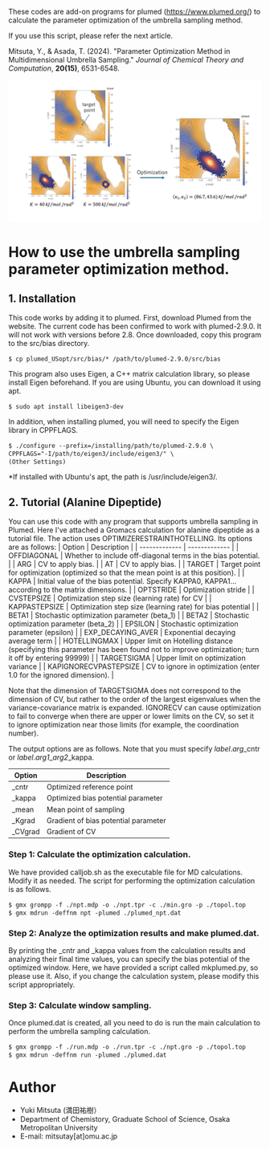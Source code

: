 These codes are add-on programs for plumed (https://www.plumed.org/) to calculate the parameter optimization of the umbrella sampling method.

If you use this script, please refer the next article.

Mitsuta, Y., & Asada, T. (2024). "Parameter Optimization Method in Multidimensional Umbrella Sampling." _Journal of Chemical Theory and Computation_, **20(15)**, 6531-6548.

![Example Image](./USopt_example.png)
# How to use the umbrella sampling parameter optimization method. 

## 1. Installation 
This code works by adding it to plumed. First, download Plumed from the website. The current code has been confirmed to work with plumed-2.9.0. It will not work with versions before 2.8. Once downloaded, copy this program to the src/bias directory.
```
$ cp plumed_USopt/src/bias/* /path/to/plumed-2.9.0/src/bias 
```

This program also uses Eigen, a C++ matrix calculation library, so please install Eigen beforehand. If you are using Ubuntu, you can download it using apt. 
```
$ sudo apt install libeigen3-dev
```
 In addition, when installing plumed, you will need to specify the Eigen library in CPPFLAGS. 
```
$ ./configure --prefix=/installing/path/to/plumed-2.9.0 \
CPPFLAGS="-I/path/to/eigen3/include/eigen3/" \
(Other Settings) 
```
*If installed with Ubuntu's apt, the path is /usr/include/eigen3/. 

## 2. Tutorial (Alanine Dipeptide) 
You can use this code with any program that supports umbrella sampling in Plumed. Here I've attached a Gromacs calculation for alanine dipeptide as a tutorial file. The action uses OPTIMIZERESTRAINTHOTELLING. Its options are as follows: 
| Option  | Description |
| ------------- | ------------- |
| OFFDIAGONAL  | Whether to include off-diagonal terms in the bias potential.  |
| ARG  | CV to apply bias. |
| AT  | CV to apply bias. |
| TARGET  | Target point for optimization (optimized so that the mean point is at this position).  |
| KAPPA  | Initial value of the bias potential. Specify KAPPA0, KAPPA1... according to the matrix dimensions.  |
| OPTSTRIDE  | Optimization stride  |
| CVSTEPSIZE  | Optimization step size (learning rate) for CV  |
| KAPPASTEPSIZE  | Optimization step size (learning rate) for bias potential   |
| BETA1  | Stochastic optimization parameter (beta_1)  |
| BETA2  | Stochastic optimization parameter (beta_2)  |
| EPSILON  | Stochastic optimization parameter (epsilon)  |
| EXP_DECAYING_AVER  | Exponential decaying average term |
| HOTELLINGMAX  | Upper limit on Hotelling distance (specifying this parameter has been found not to improve optimization; turn it off by entering 99999)  |
| TARGETSIGMA  | Upper limit on optimization variance  |
| KAPIGNORECVPASTEPSIZE  | CV to ignore in optimization (enter 1.0 for the ignored dimension). |


Note that the dimension of TARGETSIGMA does not correspond to the dimension of CV, but rather to the order of the largest eigenvalues when the variance-covariance matrix is expanded. 
IGNORECV can cause optimization to fail to converge when there are upper or lower limits on the CV, so set it to ignore optimization near those limits (for example, the coordination number). 

The output options are as follows. Note that you must specify _label_._arg_\_cntr or _label_._arg1_\__arg2_\_kappa. 

| Option  | Description |
| ------------- | ------------- |
| _cntr  | Optimized reference point   |
| _kappa  | Optimized bias potential parameter   |
| _mean  |  Mean point of sampling    |
| _Kgrad  | Gradient of bias potential parameter   |
| _CVgrad  | Gradient of CV  |


### Step 1: Calculate the optimization calculation. 
We have provided calljob.sh as the executable file for MD calculations. Modify it as needed. The script for performing the optimization calculation is as follows. 
```
$ gmx grompp -f ./npt.mdp -o ./npt.tpr -c ./min.gro -p ./topol.top
$ gmx mdrun -deffnm npt -plumed ./plumed_npt.dat
```
### Step 2: Analyze the optimization results and make plumed.dat. 
By printing the _cntr and _kappa values from the calculation results and analyzing their final time values, you can specify the bias potential of the optimized window. Here, we have provided a script called mkplumed.py, so please use it. Also, if you change the calculation system, please modify this script appropriately. 

### Step 3: Calculate window sampling. 
Once plumed.dat is created, all you need to do is run the main calculation to perform the umbrella sampling calculation. 
```
$ gmx grompp -f ./run.mdp -o ./run.tpr -c ./npt.gro -p ./topol.top 
$ gmx mdrun -deffnm run -plumed ./plumed.dat
```

# Author

* Yuki Mitsuta (満田祐樹）
* Department of Chemistory, Graduate School of Science, Osaka Metropolitan University
* E-mail: mitsutay[at]omu.ac.jp
